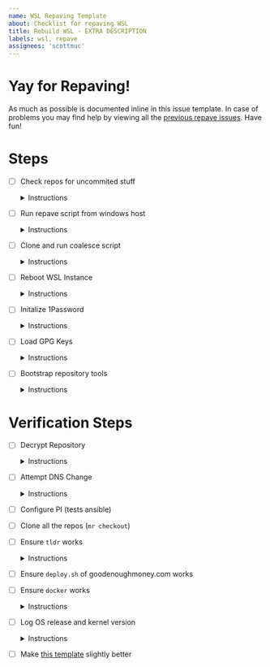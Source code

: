 ```yaml
---
name: WSL Repaving Template
about: Checklist for repaving WSL
title: Rebuild WSL - EXTRA DESCRIPTION
labels: wsl, repave
assignees: 'scottmuc'
---
```

<!--
From: https://gist.github.com/pierrejoubert73/902cc94d79424356a8d20be2b382e1ab
<details>
  <summary>Instructions</summary>

  moar markdown
</details>
-->
# Yay for Repaving!

As much as possible is documented inline in this issue template. In case of problems you may find help by viewing
all the [previous repave issues][repave-history]. Have fun!

[repave-history]: https://github.com/scottmuc/infrastructure/issues?q=is%3Aissue+is%3Aclosed+label%3Awsl+label%3Arepave

# Steps

- [ ] Check repos for uncommited stuff<details>
  <summary>Instructions</summary>

  `cd && mr status`
</details>

- [ ] Run repave script from windows host<details>
  <summary>Instructions</summary>

  As an admin, run:

  `Set-ExecutionPolicy -ExectionPolicy RemoteSigned`

  Then run:

  `~/workspace/infrastructure/homedirs/windows/Repave-WSLInstance.ps`
</details>

- [ ] Clone and run coalesce script<details>
  <summary>Instructions</summary>

  ```
  mkdir ~/workspace && cd ~/workspace
  git clone https://github.com/scottmuc/infrastructure.git
  cd infrastructure/homedirs/wsl
  ./coalesce_this_machine
  background light # or dark if that's the current windows setting
  ```
</details>

- [ ] Reboot WSL Instance<details>
  <summary>Instructions</summary>

  In order for `/etc/wsl.conf` to take effect we need to restart the
  WSL instance.

  `wsl --shutdown Ubuntu`

</details>

- [ ] Initalize 1Password<details>
  <summary>Instructions</summary>

  `inialized-1password`

</details>

- [ ] Load GPG Keys<details>
  <summary>Instructions</summary>

  ```
  opauth
  keys
  gpg-op restore -e scottATscottmuc.com
  ```

</details>

- [ ] Bootstrap repository tools<details>
  <summary>Instructions</summary>

  ```
  asdf plugin add python
  asdf plugin add terraform
  asdf plugin add gum
  asdf plugin add shellcheck
  asdf plugin add nodejs
  asdf install
  pip install ansible
  ansible-galaxy collection install ansible.posix
  (cd ~/ && asdf install)
  ```


</details>

# Verification Steps

- [ ] Decrypt Repository<details>
  <summary>Instructions</summary>

  ```
  locksmith unlock
  ```
</details>

- [ ] Attempt DNS Change<details>
  <summary>Instructions</summary>

  ```
  cd dns
  terraform init
  # add TXT record to graffiti.scottmuc.com
  ./terraform_apply
  ```
</details>

- [ ] Configure PI (tests ansible)

- [ ] Clone all the repos (`mr checkout`)

- [ ] Ensure `tldr` works<details>
  <summary>Instructions</summary>

  * Ensure `python` works from `~`
  * Ensure `feature/enable_multiple_sources`
  * `pip install -r requirements.txt`
</details>

- [ ] Ensure `deploy.sh` of goodenoughmoney.com works

- [ ] Ensure `docker` works<details>
  <summary>Instructions</summary>

  ```
  sudo service docker start
  docker ps
  ```
</details>

- [ ] Log OS release and kernel version<details>
  <summary>Instructions</summary>

  ```
  cat /etc/os-release
  uname -a
  ```
</details>

</details>

- [ ] Make [this template][this-template] slightly better

[this-template]: https://github.com/scottmuc/infrastructure/blob/master/.github/ISSUE_TEMPLATE/wsl-repaving-template.md
